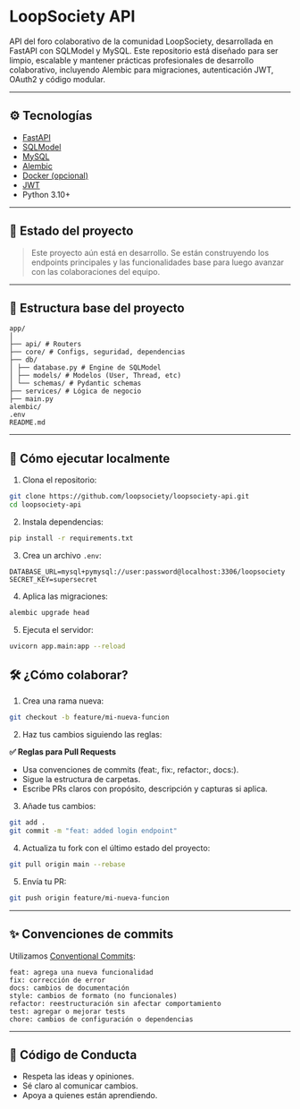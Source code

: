 # LoopSociety API

API del foro colaborativo de la comunidad LoopSociety, desarrollada en FastAPI con SQLModel y MySQL. Este repositorio está diseñado para ser limpio, escalable y mantener prácticas profesionales de desarrollo colaborativo, incluyendo Alembic para migraciones, autenticación JWT, OAuth2 y código modular.

---

## ⚙️ Tecnologías

- [FastAPI](https://fastapi.tiangolo.com/)
- [SQLModel](https://sqlmodel.tiangolo.com/)
- [MySQL](https://www.mysql.com/)
- [Alembic](https://alembic.sqlalchemy.org/)
- [Docker (opcional)](https://www.docker.com/)
- [JWT](https://jwt.io/)
- Python 3.10+

---

## 🚀 Estado del proyecto

> Este proyecto aún está en desarrollo. Se están construyendo los endpoints principales y las funcionalidades base para luego avanzar con las colaboraciones del equipo.

---

## 📁 Estructura base del proyecto
```
app/
│
├── api/ # Routers
├── core/ # Configs, seguridad, dependencias
├── db/
│ ├── database.py # Engine de SQLModel
│ ├── models/ # Modelos (User, Thread, etc)
│ └── schemas/ # Pydantic schemas
├── services/ # Lógica de negocio
├── main.py
alembic/
.env
README.md
```

---

## 🧪 Cómo ejecutar localmente

1. Clona el repositorio:

```bash
git clone https://github.com/loopsociety/loopsociety-api.git
cd loopsociety-api
```

2. Instala dependencias:

```bash
pip install -r requirements.txt
```

3. Crea un archivo `.env`:

```env
DATABASE_URL=mysql+pymysql://user:password@localhost:3306/loopsociety
SECRET_KEY=supersecret
```

4. Aplica las migraciones:

```bash
alembic upgrade head
```

5. Ejecuta el servidor:

```bash
uvicorn app.main:app --reload
```

## 🛠️ ¿Cómo colaborar?
1. Crea una rama nueva:

```bash
git checkout -b feature/mi-nueva-funcion
```

2. Haz tus cambios siguiendo las reglas:

**✅ Reglas para Pull Requests**
- Usa convenciones de commits (feat:, fix:, refactor:, docs:).
- Sigue la estructura de carpetas.
- Escribe PRs claros con propósito, descripción y capturas si aplica.

3. Añade tus cambios:

```bash
git add .
git commit -m "feat: added login endpoint"
```
4. Actualiza tu fork con el último estado del proyecto:

```bash
git pull origin main --rebase
```

5. Envía tu PR:

```bash
git push origin feature/mi-nueva-funcion
```

---

## ✨ Convenciones de commits

Utilizamos [Conventional Commits](https://www.conventionalcommits.org/en/v1.0.0/):
```vbnet
feat: agrega una nueva funcionalidad
fix: corrección de error
docs: cambios de documentación
style: cambios de formato (no funcionales)
refactor: reestructuración sin afectar comportamiento
test: agregar o mejorar tests
chore: cambios de configuración o dependencias
```

---

## 🤝 Código de Conducta
- Respeta las ideas y opiniones.
- Sé claro al comunicar cambios.
- Apoya a quienes están aprendiendo.